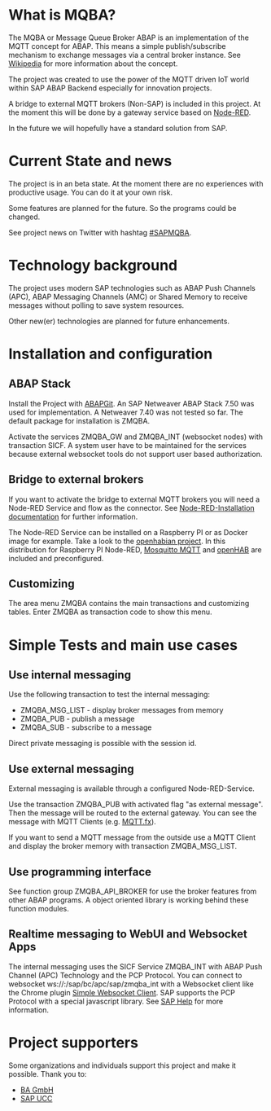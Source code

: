 # What is MQBA?

The MQBA or Message Queue Broker ABAP is an implementation of the MQTT concept for ABAP. This means a simple publish/subscribe mechanism to exchange messages via a central broker instance. See [Wikipedia](https://en.wikipedia.org/wiki/MQTT) for more information about the concept.

The project was created to use the power of the MQTT driven IoT world within SAP ABAP Backend especially for innovation projects.

A bridge to external MQTT brokers (Non-SAP) is included in this project. At the moment this will be done by a gateway service based on [Node-RED](https://nodered.org/).

In the future we will hopefully have a standard solution from SAP.

# Current State and news

The project is in an beta state. At the moment there are no experiences with productive usage. You can do it at your own risk.  

Some features are planned for the future. So the programs could be changed.

See project news on Twitter with hashtag [#SAPMQBA](https://twitter.com/hashtag/SAPMQBA).

# Technology background

The project uses modern SAP technologies such as ABAP Push Channels (APC), ABAP Messaging Channels (AMC) or Shared Memory to receive messages without polling to save system resources.

Other new(er) technologies are planned for future enhancements.

# Installation and configuration
## ABAP Stack

Install the Project with [ABAPGit](http://abapgit.org).
An SAP Netweaver ABAP Stack 7.50 was used for implementation. A Netweaver 7.40 was not tested so far. The default package for installation is ZMQBA.

Activate the services ZMQBA_GW and ZMQBA_INT (websocket nodes) with transaction SICF. A system user have to be maintained for the services because external websocket tools do not support user based authorization.

## Bridge to external brokers

If you want to activate the bridge to external MQTT brokers you will need a Node-RED Service and flow as the connector. See [Node-RED-Installation documentation](nodered/README.md) for further information.

The Node-RED Service can be installed on a Raspberry PI or as Docker image for example. Take a look to the [openhabian project](https://github.com/openhab/openhabian). In this distribution for Raspberry PI Node-RED, [Mosquitto MQTT](https://www.mosquitto.org/) and [openHAB](https://www.openhab.org/) are included and preconfigured.

## Customizing

The area menu ZMQBA contains the main transactions and customizing tables.
Enter ZMQBA as transaction code to show this menu.

# Simple Tests and main use cases
## Use internal messaging

Use the following transaction to test the internal messaging:
- ZMQBA_MSG_LIST - display broker messages from memory
- ZMQBA_PUB      - publish a message
- ZMQBA_SUB      - subscribe to a message

Direct private messaging is possible with the session id.

## Use external messaging

External messaging is available through a configured Node-RED-Service.

Use the transaction ZMQBA_PUB with activated flag "as external message". Then the message will be routed to the external gateway. You can see the message with MQTT Clients (e.g. [MQTT.fx](http://www.mqttfx.org/)).

If you want to send a MQTT message from the outside use a MQTT Client and display the broker memory with transaction ZMQBA_MSG_LIST.

## Use programming interface

See function group ZMQBA_API_BROKER for use the broker features from other ABAP programs. A object oriented library is working behind these function modules.

## Realtime messaging to WebUI and Websocket Apps

The internal messaging uses the SICF Service ZMQBA_INT with ABAP Push Channel (APC) Technology and the PCP Protocol. You can connect to websocket ws://<yoursaphost>:<yourport>/sap/bc/apc/sap/zmqba_int with a Websocket client like the Chrome plugin [Simple Websocket Client](https://chrome.google.com/webstore/search/simple%20websocket%20client). SAP supports the PCP Protocol with a special javascript library. See [SAP Help](https://help.sap.com/doc/abapdocu_752_index_htm/7.52/en-US/abenpcp.htm) for more information.

# Project supporters

Some organizations and individuals support this project and make it possible. Thank you to:
- [BA GmbH](https://www.ba-gmbh.com/)
- [SAP UCC](http://www.sap-ucc.com/)
